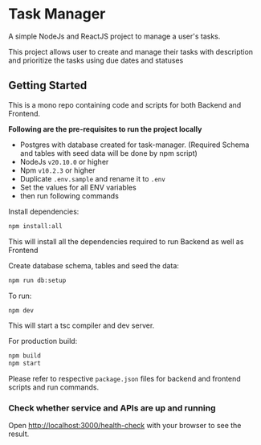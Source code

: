 # Task Manager

A simple NodeJs and ReactJS project to manage a user's tasks.

This project allows user to create and manage their tasks with description and prioritize the tasks using due dates and statuses

## Getting Started

This is a mono repo containing code and scripts for both Backend and Frontend.

<b>Following are the pre-requisites to run the project locally </b>

- Postgres with database created for task-manager. (Required Schema and tables with seed data will be done by npm script)
- NodeJs `v20.10.0` or higher
- Npm `v10.2.3` or higher
- Duplicate `.env.sample` and rename it to `.env`
- Set the values for all ENV variables
- then run following commands

Install dependencies:

```bash
npm install:all
```

This will install all the dependencies required to run Backend as well as Frontend

Create database schema, tables and seed the data:

```bash
npm run db:setup
```

To run:

```bash
npm dev
```

This will start a tsc compiler and dev server.

For production build:

```bash
npm build
npm start
```

Please refer to respective `package.json` files for backend and frontend scripts and run commands.

### Check whether service and APIs are up and running

Open [http://localhost:3000/health-check](http://localhost:3000/health-check) with your browser to see the result. <br/>
